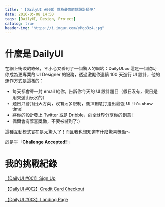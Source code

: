 ```yaml
---
title: '【DailyUI #000】成為最強前端設計師吧'
date: 2016-05-08 14:50
tags: [DailyUI, Design, Project]
catalog: true
header-img: "https://i.imgur.com/yMgo3z4.jpg"
---
```


# 什麼是 DailyUI

在網上衝浪的時候，不小心又看到了一個驚人的網站：DailyUI.co
這是一個協助你成為更專業的 UI Designer 的服務，透過激勵你連續 100 天進行 UI 設計，他的運作方式是這樣的：

<!-- more -->

- 每天都會寄一封 email 給你，告訴你今天的 UI 設計題目（假日沒有，假日是用來遊山玩水的）
- 題目只會指出大方向，沒有太多限制，發揮創意打造出最強 UI！It's show time!
- 將你的設計發上 Twitter 或是 Dribble，向全世界分享你的創意！
- 偶爾會有驚喜獎勵，不要被嚇到了:)

這種互動模式實在是太驚人了！而且我也想知道有什麼驚喜獎勵～

於是乎「**Challenge Accepted!!**」

# 我的挑戰紀錄

[【DailyUI #001】Sign Up](https://easonchang.com/2016/05/09/dailyui-001-sign-up/)

[【DailyUI #002】Credit Card Checkout](https://easonchang.com/2016/05/09/dailyui-002-credit-card-checkout/)

[【DailyUI #003】Landing Page](https://easonchang.com/2016/05/10/dailyui-003-landing-page/)